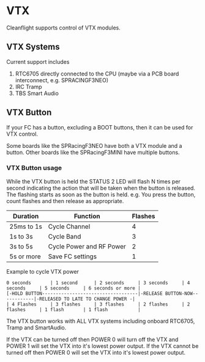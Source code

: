 # VTX

Cleanflight supports control of VTX modules.  

## VTX Systems

Current support includes 
1. RTC6705 directly connected to the CPU (maybe via a PCB board interconnect, e.g. SPRACINGF3NEO)
2. IRC Tramp
3. TBS Smart Audio

## VTX Button

If your FC has a button, excluding a BOOT buttons, then it can be used for VTX control.

Some boards like the SPRacingF3NEO have both a VTX module and a button.
Other boards like the SPRacingF3MINI have multiple buttons.

### VTX Button usage

While the VTX button is held the STATUS 2 LED will flash N times per second indicating the action that will be taken when the button is released. The flashing starts as soon as the button is held. e.g. You press the button, count flashes and then release as appropriate.

| Duration      | Function                  | Flashes   |
|---------------|---------------------------|-----------|
| 25ms to 1s    | Cycle Channel             | 4         |
| 1s to 3s      | Cycle Band                | 3         |
| 3s to 5s      | Cycle Power and RF Power  | 2         |
| 5s or more    | Save FC settings          | 1         |

Example to cycle VTX power
```
0 seconds       | 1 second      | 2 seconds     | 3 seconds     | 4 seconds     | 5 seconds     | 6 seconds or more |
[-HOLD BUTTON-----------------------------------|-RELEASE BUTTON-NOW------------|-RELEASED TO LATE TO CHANGE POWER -|
| 4 Flashes     | 3 flashes     | 3 flashes     | 2 flashes     | 2 flashes     | 1 flash       | 1 flash           |
```

The VTX button works with ALL VTX systems including onboard RTC6705, Tramp and SmartAudio.


If the VTX can be turned off then POWER 0 will turn off the VTX and POWER 1 will set the VTX into it's lowest power output.
If the VTX cannot be turned off then POWER 0 will set the VTX into it's lowest power output.

